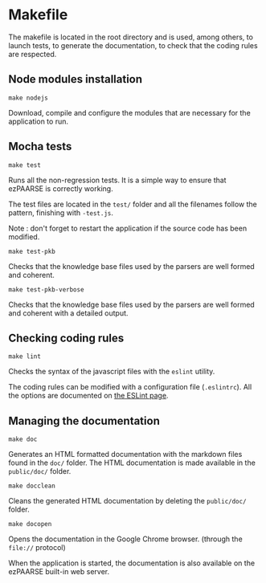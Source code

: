 # Makefile #

The makefile is located in the root directory and is used, among others, to launch tests,
to generate the documentation, to check that the coding rules are respected.

## Node modules installation ##

```console
make nodejs
```

Download, compile and configure the modules that are necessary for the application to run.

## Mocha tests ##

```console
make test
```

Runs all the non-regression tests. It is a simple way to ensure that ezPAARSE is correctly working.

The test files are located in the ``test/`` folder and all the filenames follow the pattern, finishing with ``-test.js``.

Note : don't forget to restart the application if the source code has been modified.

```console
make test-pkb
```
Checks that the knowledge base files used by the parsers are well formed and coherent.

```console
make test-pkb-verbose
```
Checks that the knowledge base files used by the parsers are well formed and coherent with a detailed output.


## Checking coding rules ##

```console
make lint
```

Checks the syntax of the javascript files with the ``eslint`` utility.

The coding rules can be modified with a configuration file (``.eslintrc``). All the options are documented on [the ESLint page](http://eslint.org/docs/rules/).

## Managing the documentation ##

```console
make doc
```

Generates an HTML formatted documentation with the markdown files found in the ``doc/`` folder.
The HTML documentation is made available in the ``public/doc/`` folder.

```console
make docclean
```

Cleans the generated HTML documentation by deleting the ``public/doc/`` folder.

```console
make docopen
```

Opens the documentation in the Google Chrome browser. (through the ``file://`` protocol)

When the application is started, the documentation is also available on the ezPAARSE built-in web server.
